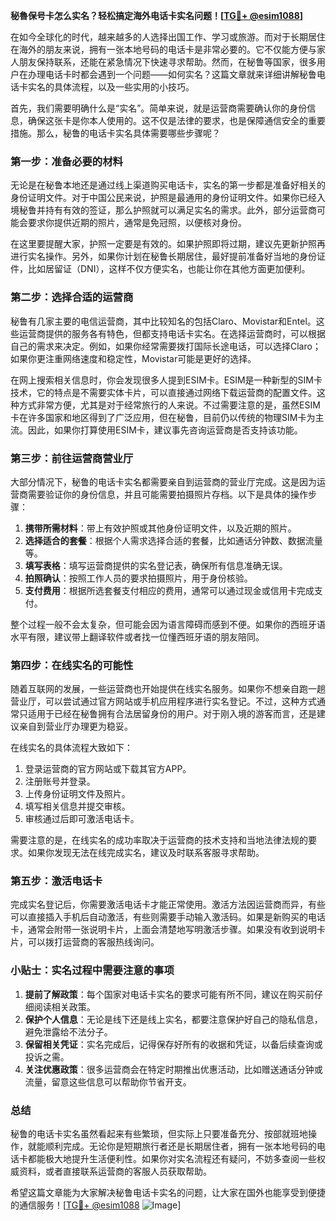 **秘魯保号卡怎么实名？轻松搞定海外电话卡实名问题！[[TG💪+ @esim1088](https://t.me/s/esim1088)]**

在如今全球化的时代，越来越多的人选择出国工作、学习或旅游。而对于长期居住在海外的朋友来说，拥有一张本地号码的电话卡是非常必要的。它不仅能方便与家人朋友保持联系，还能在紧急情况下快速寻求帮助。然而，在秘鲁等国家，很多用户在办理电话卡时都会遇到一个问题——如何实名？这篇文章就来详细讲解秘鲁电话卡实名的具体流程，以及一些实用的小技巧。

首先，我们需要明确什么是“实名”。简单来说，就是运营商需要确认你的身份信息，确保这张卡是你本人使用的。这不仅是法律的要求，也是保障通信安全的重要措施。那么，秘鲁的电话卡实名具体需要哪些步骤呢？

### **第一步：准备必要的材料**
无论是在秘鲁本地还是通过线上渠道购买电话卡，实名的第一步都是准备好相关的身份证明文件。对于中国公民来说，护照是最通用的身份证明文件。如果你已经入境秘鲁并持有有效的签证，那么护照就可以满足实名的需求。此外，部分运营商可能会要求你提供近期的照片，通常是免冠照，以便核对身份。

在这里要提醒大家，护照一定要是有效的。如果护照即将过期，建议先更新护照再进行实名操作。另外，如果你计划在秘鲁长期居住，最好提前准备好当地的身份证件，比如居留证（DNI），这样不仅方便实名，也能让你在其他方面更加便利。

### **第二步：选择合适的运营商**
秘鲁有几家主要的电信运营商，其中比较知名的包括Claro、Movistar和Entel。这些运营商提供的服务各有特色，但都支持电话卡实名。在选择运营商时，可以根据自己的需求来决定。例如，如果你经常需要拨打国际长途电话，可以选择Claro；如果你更注重网络速度和稳定性，Movistar可能是更好的选择。

在网上搜索相关信息时，你会发现很多人提到ESIM卡。ESIM是一种新型的SIM卡技术，它的特点是不需要实体卡片，可以直接通过网络下载运营商的配置文件。这种方式非常方便，尤其是对于经常旅行的人来说。不过需要注意的是，虽然ESIM卡在许多国家和地区得到了广泛应用，但在秘鲁，目前仍以传统的物理SIM卡为主流。因此，如果你打算使用ESIM卡，建议事先咨询运营商是否支持该功能。

### **第三步：前往运营商营业厅**
大部分情况下，秘鲁的电话卡实名都需要亲自到运营商的营业厅完成。这是因为运营商需要验证你的身份信息，并且可能需要拍摄照片存档。以下是具体的操作步骤：

1. **携带所需材料**：带上有效护照或其他身份证明文件，以及近期的照片。
2. **选择适合的套餐**：根据个人需求选择合适的套餐，比如通话分钟数、数据流量等。
3. **填写表格**：填写运营商提供的实名登记表，确保所有信息准确无误。
4. **拍照确认**：按照工作人员的要求拍摄照片，用于身份核验。
5. **支付费用**：根据所选套餐支付相应的费用，通常可以通过现金或信用卡完成支付。

整个过程一般不会太复杂，但可能会因为语言障碍而感到不便。如果你的西班牙语水平有限，建议带上翻译软件或者找一位懂西班牙语的朋友陪同。

### **第四步：在线实名的可能性**
随着互联网的发展，一些运营商也开始提供在线实名服务。如果你不想亲自跑一趟营业厅，可以尝试通过官方网站或手机应用程序进行实名登记。不过，这种方式通常只适用于已经在秘鲁拥有合法居留身份的用户。对于刚入境的游客而言，还是建议亲自到营业厅办理更为稳妥。

在线实名的具体流程大致如下：
1. 登录运营商的官方网站或下载其官方APP。
2. 注册账号并登录。
3. 上传身份证明文件及照片。
4. 填写相关信息并提交审核。
5. 审核通过后即可激活电话卡。

需要注意的是，在线实名的成功率取决于运营商的技术支持和当地法律法规的要求。如果你发现无法在线完成实名，建议及时联系客服寻求帮助。

### **第五步：激活电话卡**
完成实名登记后，你需要激活电话卡才能正常使用。激活方法因运营商而异，有些可以直接插入手机后自动激活，有些则需要手动输入激活码。如果是新购买的电话卡，通常会附带一张说明卡片，上面会清楚地写明激活步骤。如果没有收到说明卡片，可以拨打运营商的客服热线询问。

### **小贴士：实名过程中需要注意的事项**
1. **提前了解政策**：每个国家对电话卡实名的要求可能有所不同，建议在购买前仔细阅读相关政策。
2. **保护个人信息**：无论是线下还是线上实名，都要注意保护好自己的隐私信息，避免泄露给不法分子。
3. **保留相关凭证**：实名完成后，记得保存好所有的收据和凭证，以备后续查询或投诉之需。
4. **关注优惠政策**：很多运营商会在特定时期推出优惠活动，比如赠送通话分钟或流量，留意这些信息可以帮助你节省开支。

### **总结**
秘鲁的电话卡实名虽然看起来有些繁琐，但实际上只要准备充分、按部就班地操作，就能顺利完成。无论你是短期旅行者还是长期居住者，拥有一张本地号码的电话卡都能极大地提升生活便利性。如果你对实名流程还有疑问，不妨多查阅一些权威资料，或者直接联系运营商的客服人员获取帮助。

希望这篇文章能为大家解决秘鲁电话卡实名的问题，让大家在国外也能享受到便捷的通信服务！[[TG💪+ @esim1088](https://t.me/s/esim1088) ![Image](https://i.postimg.cc/4NQfJmqS/Snipaste-2025-05-13-00-14-12.png)]